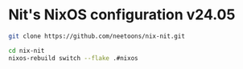 # Nit's NixOS configuration v24.05

```bash
git clone https://github.com/neetoons/nix-nit.git
```

```bash
cd nix-nit
nixos-rebuild switch --flake .#nixos
```
